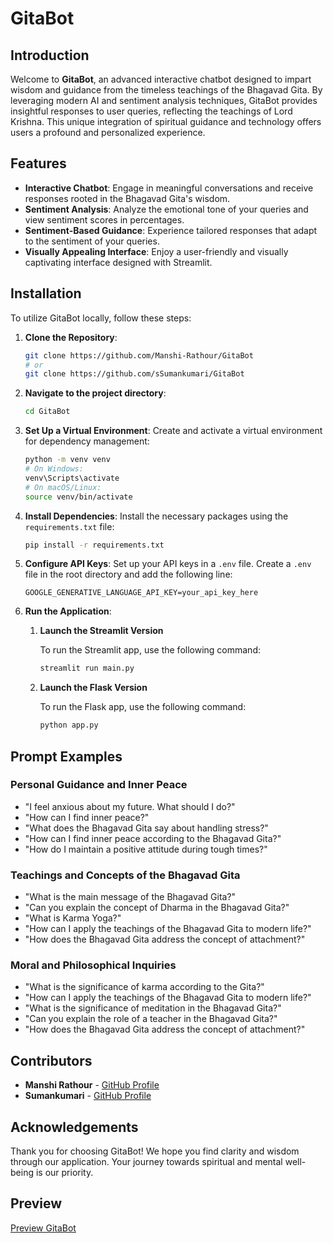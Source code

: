 # GitaBot

## Introduction
Welcome to **GitaBot**, an advanced interactive chatbot designed to impart wisdom and guidance from the timeless teachings of the Bhagavad Gita. By leveraging modern AI and sentiment analysis techniques, GitaBot provides insightful responses to user queries, reflecting the teachings of Lord Krishna. This unique integration of spiritual guidance and technology offers users a profound and personalized experience.

## Features
- **Interactive Chatbot**: Engage in meaningful conversations and receive responses rooted in the Bhagavad Gita's wisdom.
- **Sentiment Analysis**: Analyze the emotional tone of your queries and view sentiment scores in percentages.
- **Sentiment-Based Guidance**: Experience tailored responses that adapt to the sentiment of your queries.
- **Visually Appealing Interface**: Enjoy a user-friendly and visually captivating interface designed with Streamlit.

## Installation
To utilize GitaBot locally, follow these steps:

1. **Clone the Repository**:
   ```bash
   git clone https://github.com/Manshi-Rathour/GitaBot
   # or
   git clone https://github.com/sSumankumari/GitaBot
   ```

2. **Navigate to the project directory**:
   ```bash
   cd GitaBot
   ```

3. **Set Up a Virtual Environment**:
   Create and activate a virtual environment for dependency management:
   ```bash
   python -m venv venv
   # On Windows:
   venv\Scripts\activate
   # On macOS/Linux:
   source venv/bin/activate
   ```

4. **Install Dependencies**:
   Install the necessary packages using the `requirements.txt` file:
   ```bash
   pip install -r requirements.txt
   ```

5. **Configure API Keys**:
   Set up your API keys in a `.env` file. Create a `.env` file in the root directory and add the following line:
   ```env
   GOOGLE_GENERATIVE_LANGUAGE_API_KEY=your_api_key_here
   ```

6. **Run the Application**:
   1. **Launch the Streamlit Version**
      
      To run the Streamlit app, use the following command:
      ```bash
      streamlit run main.py
      ```
   
   3. **Launch the Flask Version**
      
      To run the Flask app, use the following command:
      ```bash
      python app.py
      ```


## Prompt Examples

### Personal Guidance and Inner Peace
- "I feel anxious about my future. What should I do?"
- "How can I find inner peace?"
- "What does the Bhagavad Gita say about handling stress?"
- "How can I find inner peace according to the Bhagavad Gita?"
- "How do I maintain a positive attitude during tough times?"

### Teachings and Concepts of the Bhagavad Gita
- "What is the main message of the Bhagavad Gita?"
- "Can you explain the concept of Dharma in the Bhagavad Gita?"
- "What is Karma Yoga?"
- "How can I apply the teachings of the Bhagavad Gita to modern life?"
- "How does the Bhagavad Gita address the concept of attachment?"

### Moral and Philosophical Inquiries
- "What is the significance of karma according to the Gita?"
- "How can I apply the teachings of the Bhagavad Gita to modern life?"
- "What is the significance of meditation in the Bhagavad Gita?"
- "Can you explain the role of a teacher in the Bhagavad Gita?"
- "How does the Bhagavad Gita address the concept of attachment?"



## Contributors
- **Manshi Rathour** - <a href="https://github.com/Manshi-Rathour" target="_blank">GitHub Profile</a>
- **Sumankumari** - <a href="https://github.com/sSumankumari" target="_blank">GitHub Profile</a>

## Acknowledgements
Thank you for choosing GitaBot! We hope you find clarity and wisdom through our application. Your journey towards spiritual and mental well-being is our priority.

## Preview
<a href="https://gita-bot.streamlit.app/" target="_blank">Preview GitaBot</a>
